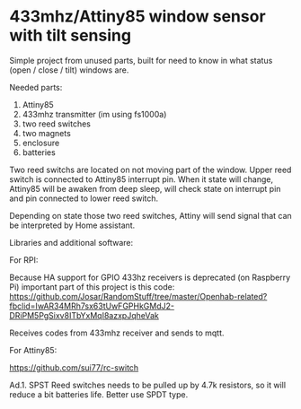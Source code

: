 # 433mhz/Attiny85 window sensor with tilt sensing


Simple project from unused parts, built for need to know in what status (open / close / tilt) windows are.


Needed parts:

1. Attiny85
2. 433mhz transmitter  (im using fs1000a)
3. two reed switches
4. two magnets
5. enclosure
6. batteries


Two reed switchs are located on not moving part of the window.
Upper reed switch is connected to Attiny85 interrupt pin. When it state will change,  Attiny85 will be awaken from deep sleep,  will check
state on interrupt pin and pin connected to lower reed switch.

Depending on state those two reed switches, Attiny will send signal that can be interpreted by Home assistant.

Libraries and additional software:

For RPI:

Because HA support for GPIO 433hz receivers is deprecated (on Raspberry Pi) important part of this project is this code:
https://github.com/Josar/RandomStuff/tree/master/Openhab-related?fbclid=IwAR34MRh7sx63tUwFGPHkGMdJ2-DRiPM5PgSixv8ITbYxMqI8azxpJqheVak

Receives codes from 433mhz receiver and sends to mqtt.

For Attiny85:

https://github.com/sui77/rc-switch



Ad.1. SPST Reed switches needs to be pulled up by 4.7k resistors, so it will reduce a bit batteries life. Better use SPDT type.


